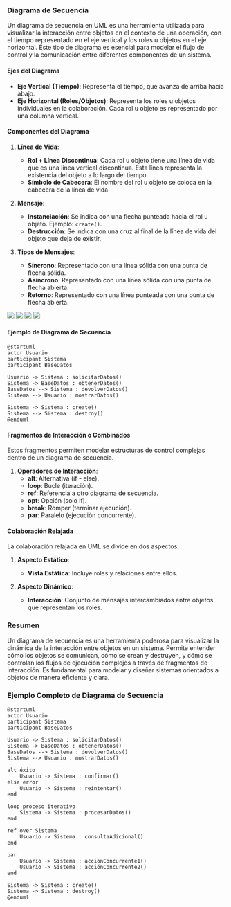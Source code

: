 
### Diagrama de Secuencia

Un diagrama de secuencia en UML es una herramienta utilizada para visualizar la interacción entre objetos en el contexto de una operación, con el tiempo representado en el eje vertical y los roles u objetos en el eje horizontal. Este tipo de diagrama es esencial para modelar el flujo de control y la comunicación entre diferentes componentes de un sistema.

#### Ejes del Diagrama

- **Eje Vertical (Tiempo)**: Representa el tiempo, que avanza de arriba hacia abajo.
- **Eje Horizontal (Roles/Objetos)**: Representa los roles u objetos individuales en la colaboración. Cada rol u objeto es representado por una columna vertical.

#### Componentes del Diagrama

1. **Línea de Vida**:
   - **Rol + Línea Discontinua**: Cada rol u objeto tiene una línea de vida que es una línea vertical discontinua. Esta línea representa la existencia del objeto a lo largo del tiempo.
   - **Símbolo de Cabecera**: El nombre del rol u objeto se coloca en la cabecera de la línea de vida.

2. **Mensaje**:
   - **Instanciación**: Se indica con una flecha punteada hacia el rol u objeto. Ejemplo: `create()`.
   - **Destrucción**: Se indica con una cruz al final de la línea de vida del objeto que deja de existir.

3. **Tipos de Mensajes**:
   - **Síncrono**: Representado con una línea sólida con una punta de flecha sólida.
   - **Asíncrono**: Representado con una línea sólida con una punta de flecha abierta.
   - **Retorno**: Representado con una línea punteada con una punta de flecha abierta.

![](https://lh7-us.googleusercontent.com/docsz/AD_4nXfjZnVfaVyaPZigCDq3BA_7ulbLn9OvYNlQ9gN9l3u_h76bQVTPnKfWULyT7yAzUQy6e_qenR-FZyL6CG5JzJTsu6xx5pXAIm2RNyMvIAmUAPKj1Enj-ppvTyEvv5eJzxX_h_rJtHZvD0rDfk7PLKT12awT?key=VReuh94fGGpJZLGsXsGdUQ)
![](https://lh7-us.googleusercontent.com/docsz/AD_4nXeSmLGC4KOe82GgyH7AxBNrYmIMMqczFUWhTPOTt2CtoqIAYmLM047yNd5eeZ0yWjAAzx1sEi0IWWRJ8m0rgwNDQW7uL20cuW_rfWc8ib2sSdoxxF4E0BwHqeuWLOblqXNp4eOOyz-IkekoYeSGhAy9n2LQ?key=VReuh94fGGpJZLGsXsGdUQ)
![](https://lh7-us.googleusercontent.com/docsz/AD_4nXe25qRPNkfGicf7bCoWhAhnPnxrN4biiHS5bBewphfcHRc9syg6XGJABAr3gSOThq0qEyUhAyEeRzZ_g3NcU2qWQHBQrEExFvG51PIlhIw1WwwLoLj2TgusEhF70WufDVmlMjdNtxl43B_xZfPOj671PGcA?key=VReuh94fGGpJZLGsXsGdUQ)
![](https://lh7-us.googleusercontent.com/docsz/AD_4nXfvhJ7xF5XAwgoiAArXTlRReB9jNgmsOk5tJN29eaP68x5FmXlYGUkxHxpWDjZMoGlnDVuOOq8y23N6gmPK62WBuksP_jsJQMu69XRIE_MDlWd0QfnU5_sa-iDPWsBrQUHFf9V0H-o2YFpTbsbaRk7l-vY?key=VReuh94fGGpJZLGsXsGdUQ)


#### Ejemplo de Diagrama de Secuencia

```plantuml
@startuml
actor Usuario
participant Sistema
participant BaseDatos

Usuario -> Sistema : solicitarDatos()
Sistema -> BaseDatos : obtenerDatos()
BaseDatos --> Sistema : devolverDatos()
Sistema --> Usuario : mostrarDatos()

Sistema -> Sistema : create()
Sistema --> Sistema : destroy()
@enduml
```

#### Fragmentos de Interacción o Combinados

Estos fragmentos permiten modelar estructuras de control complejas dentro de un diagrama de secuencia.

1. **Operadores de Interacción**:
   - **alt**: Alternativa (if - else).
   - **loop**: Bucle (iteración).
   - **ref**: Referencia a otro diagrama de secuencia.
   - **opt**: Opción (solo if).
   - **break**: Romper (terminar ejecución).
   - **par**: Paralelo (ejecución concurrente).

#### Colaboración Relajada

La colaboración relajada en UML se divide en dos aspectos:

1. **Aspecto Estático**:
   - **Vista Estática**: Incluye roles y relaciones entre ellos.

2. **Aspecto Dinámico**:
   - **Interacción**: Conjunto de mensajes intercambiados entre objetos que representan los roles.

### Resumen

Un diagrama de secuencia es una herramienta poderosa para visualizar la dinámica de la interacción entre objetos en un sistema. Permite entender cómo los objetos se comunican, cómo se crean y destruyen, y cómo se controlan los flujos de ejecución complejos a través de fragmentos de interacción. Es fundamental para modelar y diseñar sistemas orientados a objetos de manera eficiente y clara.

### Ejemplo Completo de Diagrama de Secuencia

```plantuml
@startuml
actor Usuario
participant Sistema
participant BaseDatos

Usuario -> Sistema : solicitarDatos()
Sistema -> BaseDatos : obtenerDatos()
BaseDatos --> Sistema : devolverDatos()
Sistema --> Usuario : mostrarDatos()

alt éxito
    Usuario -> Sistema : confirmar()
else error
    Usuario -> Sistema : reintentar()
end

loop proceso iterativo
    Sistema -> Sistema : procesarDatos()
end

ref over Sistema
    Usuario -> Sistema : consultaAdicional()
end

par
    Usuario -> Sistema : acciónConcurrente1()
    Usuario -> Sistema : acciónConcurrente2()
end

Sistema -> Sistema : create()
Sistema -> Sistema : destroy()
@enduml
```
